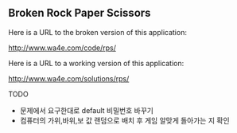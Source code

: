 Broken Rock Paper Scissors
--------------------------

Here is a URL to the broken version of this application:

http://www.wa4e.com/code/rps/

Here is a URL to a working version of this application:

http://www.wa4e.com/solutions/rps/


TODO   
- 문제에서 요구한대로 default 비밀번호 바꾸기   
- 컴퓨터의 가위,바위,보 값 랜덤으로 배치 후 게임 알맞게 돌아가는 지 확인   
